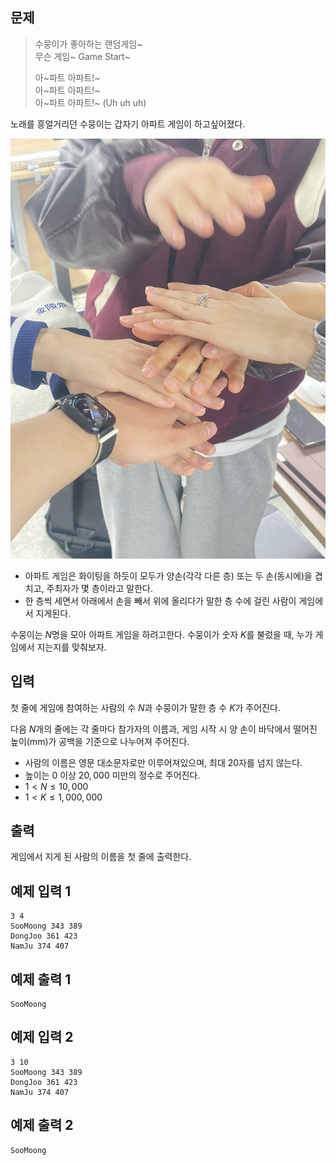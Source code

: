 ## 문제

> 수뭉이가 좋아하는 랜덤게임~ <br>
> 무슨 게임\~ Game Start\~
>
> 아\~파트 아파트!\~ <br>
> 아\~파트 아파트!\~ <br>
> 아\~파트 아파트!\~ (Uh uh uh)

노래를 흥얼거리던 수뭉이는 갑자기 아파트 게임이 하고싶어졌다.

![](images/apt.jpg)

* 아파트 게임은 화이팅을 하듯이 모두가 양손(각각 다른 층) 또는 두 손(동시에)을 겹치고, 주최자가 몇 층이라고 말한다.
* 한 층씩 세면서 아래에서 손을 빼서 위에 올리다가 말한 층 수에 걸린 사람이 게임에서 지게된다.

수뭉이는 $N$명을 모아 아파트 게임을 하려고한다.
수뭉이가 숫자 $K$를 불렀을 때, 누가 게임에서 지는지를 맞춰보자.


## 입력

첫 줄에 게임에 참여하는 사람의 수 $N$과 수뭉이가 말한 층 수 $K$가 주어진다.

다음 $N$개의 줄에는 각 줄마다 참가자의 이름과, 게임 시작 시 양 손이 바닥에서 떨어진 높이(mm)가 공백을 기준으로 나누어져 주어진다.

* 사람의 이름은 영문 대소문자로만 이루어져있으며, 최대 20자를 넘지 않는다.
* 높이는 $0$ 이상 $20,000$ 미만의 정수로 주어진다.
* $1 < N \leq 10,000$
* $1 < K \leq 1,000,000$


## 출력

게임에서 지게 된 사람의 이름을 첫 줄에 출력한다.


## 예제 입력 1

```text
3 4
SooMoong 343 389
DongJoo 361 423
NamJu 374 407
```

## 예제 출력 1

```text
SooMoong
```

## 예제 입력 2

```text
3 10
SooMoong 343 389
DongJoo 361 423
NamJu 374 407
```

## 예제 출력 2

```text
SooMoong
```
